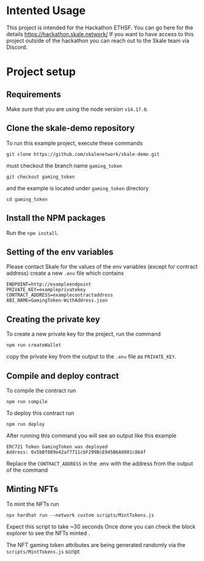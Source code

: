 # Intented Usage 
This project is intended for the Hackathon ETHSF. You can go here for the details https://hackathon.skale.network/
If you want to have access to this project outside of the hackathon you can reach out to the Skale team via Discord.

# Project setup

## Requirements
Make sure that you are using the node version `v14.17.0`.

## Clone the skale-demo repository
To run this example project, execute these commands 
```
git clone https://github.com/skalenetwork/skale-demo.git
```
must checkout the branch name `gaming_token`
```
git checkout gaming_token
```
and the example is located under `gaming_token` directory
```
cd gaming_token
```

## Install the NPM packages
Run the `npm install`.

## Setting of the env variables
Please contact Skale for the values of the env variables (except for contract address)
create a new `.env` file 
which contains 
```
ENDPOINT=http://exampleendpoint
PRIVATE_KEY=exampleprivatekey
CONTRACT_ADDRESS=examplecontractaddress
ABI_NAME=GamingToken-WithAddress.json
```

## Creating the private key
To create a new private key for the project, run the command
```
npm run createWallet
```
copy the private key from the output to the `.env` file as `PRIVATE_KEY`.

## Compile and deploy contract
To compile the contract run 
```
npm run compile 
```
To deploy this contract run
```
npm run deploy
```
After running this command you will see an output like this example
```
ERC721 Token GamingToken was deployed
Address: 0x5bBf089e42af7711cbF299BcE945B6A0801c864f
```
Replace the `CONTRACT_ADDRESS` in the .env with the address from the output of the command

## Minting NFTs
To mint the NFTs run
```
npx hardhat run --network custom scripts/MintTokens.js
```
Expect this script to take ~30 seconds 
Once done you can check the block explorer to see the NFTs minted .

The NFT gaming token attributes are being generated randomly via the `scripts/MintTokens.js` script

